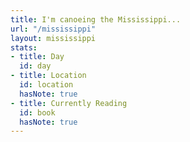 ```yaml
---
title: I'm canoeing the Mississippi...
url: "/mississippi"
layout: mississippi
stats:
- title: Day
  id: day
- title: Location
  id: location
  hasNote: true
- title: Currently Reading
  id: book
  hasNote: true
---
```


